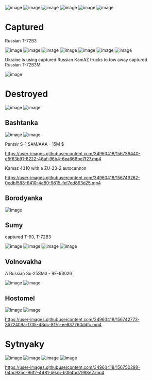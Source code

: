 ![image](https://user-images.githubusercontent.com/34960418/156738817-40f5b1ab-12cd-4f7e-b1ba-d6347f50292d.png)
![image](https://user-images.githubusercontent.com/34960418/156740721-e07da8e3-47d5-432d-8955-09eef543bfbb.png)
![image](https://user-images.githubusercontent.com/34960418/156741543-ef916598-29b2-476b-8a3b-07efae4e0d64.png)
![image](https://user-images.githubusercontent.com/34960418/156743560-4750f0b5-d01c-4d89-b66e-e174f0b6a613.png)
![image](https://user-images.githubusercontent.com/34960418/156749619-726a1d86-4de5-468e-b6bd-a94859c1adbe.png)
![image](https://user-images.githubusercontent.com/34960418/156750568-c7d70fca-ff34-42aa-a52c-1a32d8668667.png)

# Captured

Russian T-72B3

![image](https://user-images.githubusercontent.com/34960418/156743316-62398861-2d0e-4b43-8f22-688b2dffc866.png)
![image](https://user-images.githubusercontent.com/34960418/156743332-d6ade155-c854-40de-ba13-7b6bf0781bb4.png)
![image](https://user-images.githubusercontent.com/34960418/156743935-71f563dc-e9c3-4ea7-85b7-a22d82b3dc58.png)
![image](https://user-images.githubusercontent.com/34960418/156743954-193cf495-0526-4ced-9836-decf6a06489d.png)
![image](https://user-images.githubusercontent.com/34960418/156743967-57776d1e-2d67-41d8-95cc-3ca52823c087.png)
![image](https://user-images.githubusercontent.com/34960418/156744006-3d9db688-1d4d-4261-8215-11ce0b892af0.png)
![image](https://user-images.githubusercontent.com/34960418/156744020-02106b38-cea3-40cc-bbf4-816e7436265c.png)

Ukraine is using captured Russian KamAZ trucks to tow away captured Russian T-72B3M

![image](https://user-images.githubusercontent.com/34960418/156754211-236bcf10-336e-4d8b-b4a3-cb9b82c3b72e.png)


# Destroyed

![image](https://user-images.githubusercontent.com/34960418/156741183-44b9028a-da96-450f-95da-ec32ef09e942.png)
![image](https://user-images.githubusercontent.com/34960418/156743919-74cec99f-bf97-4e8d-b9a2-474d0ed39855.png)




## Bashtanka

![image](https://user-images.githubusercontent.com/34960418/156739667-8e081769-0bca-41c5-afa0-2d6b3a769897.png)
![image](https://user-images.githubusercontent.com/34960418/156753768-525b8ecc-62ef-4f31-bfc6-66053ece3c09.png)

Pantsir S-1 SAM/AAA - 15M $

https://user-images.githubusercontent.com/34960418/156739440-e5f63b91-8222-46af-96b4-6ea668be7f27.mp4

Kamaz 4310 with a ZU-23-2 autocannon

https://user-images.githubusercontent.com/34960418/156749262-0edbf583-6410-4a80-9815-fef7ed893d25.mp4





## Borodyanka

![image](https://user-images.githubusercontent.com/34960418/156745063-863136ce-bc82-4e0e-a0b5-5740cf9f4e10.png)





 ## Sumy
 
 captured T-90, T-72B3
 
 ![image](https://user-images.githubusercontent.com/34960418/156740976-d2286d58-00d9-4dff-a909-924958903dd4.png)
 ![image](https://user-images.githubusercontent.com/34960418/156741002-62db7853-9c9c-4ed4-b37c-aa8385194535.png)
 ![image](https://user-images.githubusercontent.com/34960418/156741035-38a13fac-1e1a-4d2d-99c8-55448ca0b290.png)
 ![image](https://user-images.githubusercontent.com/34960418/156741050-36833f3e-d713-4235-b3aa-143876729cd7.png)



## Volnovakha

A Russian Su-25SM3 - RF-93026

![image](https://user-images.githubusercontent.com/34960418/156742081-ccfd5e91-34b1-4236-9d2d-3c57e9e1e3d6.png)
![image](https://user-images.githubusercontent.com/34960418/156741857-93925787-fd7e-4ccb-8fe9-603d0653ea60.png)


## Hostomel

![image](https://user-images.githubusercontent.com/34960418/156755383-9798518f-6409-4493-b927-9e5afc02e392.png)
![image](https://user-images.githubusercontent.com/34960418/156755409-d36543cf-de28-4f46-a8b5-1d4e5c20bc29.png)


https://user-images.githubusercontent.com/34960418/156742773-3572409a-f735-43dc-8f7c-ee837760ddfc.mp4


# Sytnyaky

![image](https://user-images.githubusercontent.com/34960418/156750050-9d4dbc12-3964-438f-a2b5-bc6317c93d35.png)
![image](https://user-images.githubusercontent.com/34960418/156750066-e858db29-e744-4698-b2aa-f022b5db7345.png)
![image](https://user-images.githubusercontent.com/34960418/156750079-099f9109-7469-486e-856a-4b6cd8f06278.png)
![image](https://user-images.githubusercontent.com/34960418/156750092-64fd74c3-9d6d-4ef6-b391-7cf21eecb4b2.png)

https://user-images.githubusercontent.com/34960418/156750298-04ac935c-96f2-4481-b6a5-b094bd7988e2.mp4

